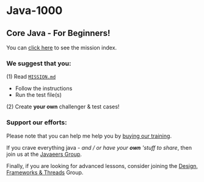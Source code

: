 # Java-1000

## Core Java - For Beginners!

You can [click here](../../../../MISSIONS.md) to see the mission index.

### We suggest that you:

(1) Read [`MISSION.md`](MISSION.md)

- Follow the instructions
- Run the test file(s)

(2) Create __your own__ challenger & test cases!

### Support our efforts:

Please note that you can help me help you by [buying our training](https://www.udemy.com/course/how-to-java).

If you crave everything java - _and / or have your **own** 'stuff to share_, then join us at
the [Javaeers Group](https://www.facebook.com/JavaVideos9000/).

Finally, if you are looking for advanced lessons, consider joining
the [Design, Frameworks & Threads](https://www.facebook.com/Java-Design-Frameworks-Thread-Video-Training-670850766419490)
Group.
